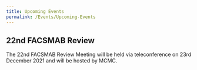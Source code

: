 ```yaml
---
title: Upcoming Events
permalink: /Events/Upcoming-Events
---
```

## **22nd FACSMAB Review**
The 22nd FACSMAB Review Meeting will be held via teleconference on 23rd December 2021 and will be hosted by MCMC.